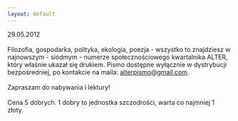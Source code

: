 ```yaml
---
layout: default
---
```


<!--112-->
<div>29.05.2012</div><div><br></div>Filozofia, gospodarka, polityka, ekologia, poezja - wszystko to znajdziesz w najnowszym - siódmym - numerze społecznościowego kwartalnika ALTER, który właśnie ukazał się drukiem. Pismo dostępne wyłącznie w dystrybucji bezpośredniej, po kontakcie na maila: <a href="alterpismo@gmail.com" title="Alter" target="">alterpismo@gmail.com</a>.&nbsp;<div><br></div><div>Zapraszam do nabywania i lektury!&nbsp;</div><div><br></div><div>Cena 5 dobrych. 1 dobry to jednostka szczodrości, warta co najmniej 1 złoty.<br></div>